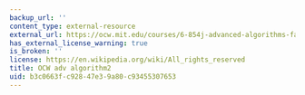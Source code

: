 ```yaml
---
backup_url: ''
content_type: external-resource
external_url: https://ocw.mit.edu/courses/6-854j-advanced-algorithms-fall-2005/
has_external_license_warning: true
is_broken: ''
license: https://en.wikipedia.org/wiki/All_rights_reserved
title: OCW adv algorithm2
uid: b3c0663f-c928-47e3-9a80-c93455307653
---
```

